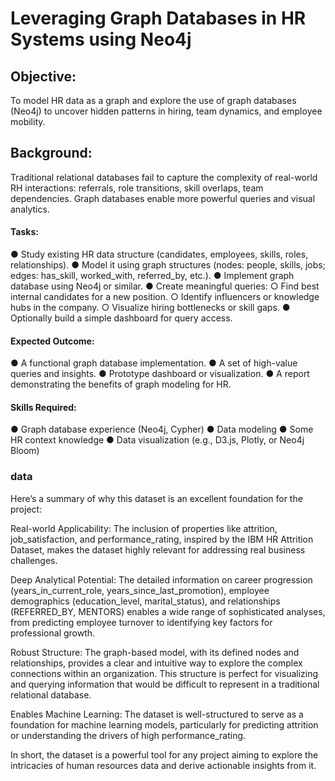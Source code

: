 # Leveraging Graph Databases in HR Systems using Neo4j


## Objective: 
To model HR data as a graph and explore the use of graph databases (Neo4j) to uncover hidden patterns in hiring, team dynamics, and employee mobility. 


## Background: 
Traditional relational databases fail to capture the complexity of real-world RH interactions: 
referrals, role transitions, skill overlaps, team dependencies. Graph databases enable more powerful queries and visual analytics. 


#### Tasks: 
● Study existing HR data structure (candidates, employees, skills, roles, relationships). 
● Model it using graph structures (nodes: people, skills, jobs; edges: has_skill, worked_with, referred_by, etc.). 
● Implement graph database using Neo4j or similar. 
● Create meaningful queries: 
      ○ Find best internal candidates for a new position. 
      ○ Identify influencers or knowledge hubs in the company. 
      ○ Visualize hiring bottlenecks or skill gaps. 
● Optionally build a simple dashboard for query access. 


#### Expected Outcome: 
● A functional graph database implementation. 
● A set of high-value queries and insights. 
● Prototype dashboard or visualization. 
● A report demonstrating the benefits of graph modeling for HR. 



#### Skills Required: 
● Graph database experience (Neo4j, Cypher) 
● Data modeling 
● Some HR context knowledge 
● Data visualization (e.g., D3.js, Plotly, or Neo4j Bloom)





### data
Here’s a summary of why this dataset is an excellent foundation for the project:

Real-world Applicability:
The inclusion of properties like attrition, job_satisfaction, and performance_rating, inspired by the IBM HR Attrition Dataset, makes the dataset highly relevant for addressing real business challenges.

Deep Analytical Potential:
The detailed information on career progression (years_in_current_role, years_since_last_promotion), employee demographics (education_level, marital_status), and relationships (REFERRED_BY, MENTORS) enables a wide range of sophisticated analyses, from predicting employee turnover to identifying key factors for professional growth.

Robust Structure:
The graph-based model, with its defined nodes and relationships, provides a clear and intuitive way to explore the complex connections within an organization. This structure is perfect for visualizing and querying information that would be difficult to represent in a traditional relational database.

Enables Machine Learning: 
The dataset is well-structured to serve as a foundation for machine learning models, particularly for predicting attrition or understanding the drivers of high performance_rating.

In short, the dataset is a powerful tool for any project aiming to explore the intricacies of human resources data and derive actionable insights from it.
